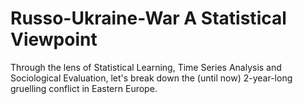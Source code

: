 # Russo-Ukraine-War A Statistical Viewpoint
 Through the lens of Statistical Learning, Time Series Analysis and Sociological Evaluation, let's break down the (until now) 2-year-long gruelling conflict in Eastern Europe.
